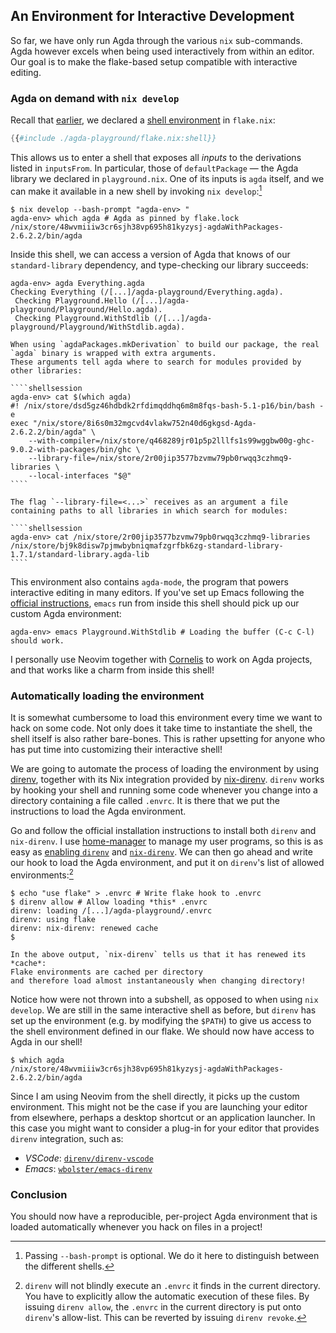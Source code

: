 ## An Environment for Interactive Development

So far, we have only run Agda through the various `nix` sub-commands.
Agda however excels when being used interactively from within an editor.
Our goal is to make the flake-based setup compatible with interactive editing.

### Agda on demand with `nix develop`

Recall that [earlier](./03-project-skeleton.md),
we declared a [shell environment][nix-dev-shell] in `flake.nix`:

```nix
{{#include ./agda-playground/flake.nix:shell}}
```

This allows us to enter a shell that exposes all *inputs* to the derivations listed in `inputsFrom`.
In particular, those of `defaultPackage` &mdash; the Agda library we declared in `playground.nix`.
One of its inputs is `agda` itself,
and we can make it available in a new shell by invoking `nix develop`:[^bash-prompt]

```shellsession
$ nix develop --bash-prompt "agda-env> "
agda-env> which agda # Agda as pinned by flake.lock
/nix/store/48wvmiiiw3cr6sjh38vp695h81kyzysj-agdaWithPackages-2.6.2.2/bin/agda
```

Inside this shell, we can access a version of Agda that knows of our `standard-library` dependency,
and type-checking our library succeeds:

```shellsession
agda-env> agda Everything.agda
Checking Everything (/[...]/agda-playground/Everything.agda).
 Checking Playground.Hello (/[...]/agda-playground/Playground/Hello.agda).
 Checking Playground.WithStdlib (/[...]/agda-playground/Playground/WithStdlib.agda).
```

~~~admonish tip title="Details: _How Agda finds dependencies_" collapsible=true
When using `agdaPackages.mkDerivation` to build our package, the real `agda` binary is wrapped with extra arguments.
These arguments tell agda where to search for modules provided by other libraries:

````shellsession
agda-env> cat $(which agda)
#! /nix/store/dsd5gz46hdbdk2rfdimqddhq6m8m8fqs-bash-5.1-p16/bin/bash -e
exec "/nix/store/8i6s0m32mgcvd4vlakw752n40d6gkgsd-Agda-2.6.2.2/bin/agda" \
    --with-compiler=/nix/store/q468289jr01p5p2lllfs1s99wggbw00g-ghc-9.0.2-with-packages/bin/ghc \
    --library-file=/nix/store/2r00jip3577bzvmw79pb0rwqq3czhmq9-libraries \
    --local-interfaces "$@"
````

The flag `--library-file=<...>` receives as an argument a file containing paths to all libraries in which search for modules:

````shellsession
agda-env> cat /nix/store/2r00jip3577bzvmw79pb0rwqq3czhmq9-libraries
/nix/store/bj9k8disw7pjmwbybniqmafzgrfbk6zg-standard-library-1.7.1/standard-library.agda-lib
````
~~~

This environment also contains `agda-mode`, the program that powers interactive editing in many editors.
If you've set up Emacs following the [official instructions][agda-mode],
`emacs` run from inside this shell should pick up our custom Agda environment:

```shellsession
agda-env> emacs Playground.WithStdlib # Loading the buffer (C-c C-l) should work.
```

I personally use Neovim together with [Cornelis] to work on Agda projects,
and that works like a charm from inside this shell!

### Automatically loading the environment

It is somewhat cumbersome to load this environment every time we want to hack on some code.
Not only does it take time to instantiate the shell,
the shell itself is also rather bare-bones.
This is rather upsetting for anyone who has put time into customizing their interactive shell!

We are going to automate the process of loading the environment by using [direnv],
together with its Nix integration provided by [nix-direnv].
`direnv` works by hooking your shell and running some code whenever
you change into a directory containing a file called `.envrc`.
It is there that we put the instructions to load the Agda environment.

Go and follow the official installation instructions to install both `direnv` and `nix-direnv`.
I use [home-manager] to manage my user programs,
so this is as easy as
[enabling `direnv`](https://nix-community.github.io/home-manager/options.xhtml#opt-programs.direnv.enable)
and [`nix-direnv`](https://nix-community.github.io/home-manager/options.xhtml#opt-programs.direnv.nix-direnv.enable).
We can then go ahead and write our hook to load the Agda environment,
and put it on `direnv`'s list of allowed environments:[^direnv-allow]

```shellsession
$ echo "use flake" > .envrc # Write flake hook to .envrc
$ direnv allow # Allow loading *this* .envrc
direnv: loading /[...]/agda-playground/.envrc
direnv: using flake
direnv: nix-direnv: renewed cache
$
```

~~~admonish tip title="Details: _<code>direnv</code> caching_" collapsible=true
In the above output, `nix-direnv` tells us that it has renewed its *cache*:
Flake environments are cached per directory
and therefore load almost instantaneously when changing directory!
~~~

Notice how were not thrown into a subshell, as opposed to when using `nix develop`.
We are still in the same interactive shell as before, but `direnv` has
set up the environment (e.g. by modifying the `$PATH`) to give us access to
the shell environment defined in our flake.
We should now have access to Agda in our shell!

```shellsession
$ which agda
/nix/store/48wvmiiiw3cr6sjh38vp695h81kyzysj-agdaWithPackages-2.6.2.2/bin/agda
```

Since I am using Neovim from the shell directly, it picks up the custom environment.
This might not be the case if you are launching your editor from elsewhere,
perhaps a desktop shortcut or an application launcher.
In this case you might want to consider a plug-in for your editor
that provides `direnv` integration, such as:

* _VSCode_: [`direnv/direnv-vscode`](https://github.com/direnv/direnv-vscode)
* _Emacs_: [`wbolster/emacs-direnv`](https://github.com/wbolster/emacs-direnv)

### Conclusion

You should now have a reproducible, per-project Agda environment
that is loaded automatically whenever you hack on files in a project!

[^bash-prompt]: Passing `--bash-prompt` is optional.
    We do it here to distinguish between the different shells.

[^direnv-allow]: `direnv` will not blindly execute an `.envrc` it finds in the current directory.
    You have to explicitly allow the automatic execution of these files.
    By issuing `direnv allow`, the `.envrc` in the current directory
    is put onto `direnv`'s allow-list.
    This can be reverted by issuing `direnv revoke`.

[agda-mode]: https://agda.readthedocs.io/en/latest/getting-started/installation.html#step-3-running-the-agda-mode-program
[cornelis]: https://github.com/isovector/cornelis
[direnv]: https://direnv.net/
[nix-dev-shell]: https://nix.dev/tutorials/first-steps/declarative-shell.html
[nix-direnv]: https://github.com/nix-community/nix-direnv
[home-manager]: https://nix-community.github.io/home-manager/
